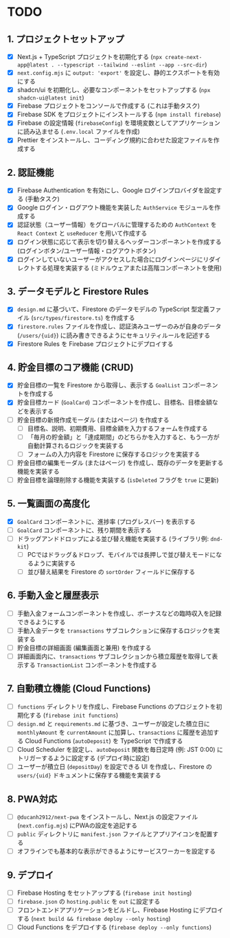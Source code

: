 # TODO

## 1. プロジェクトセットアップ

- [x] Next.js + TypeScript プロジェクトを初期化する (`npx create-next-app@latest . --typescript --tailwind --eslint --app --src-dir`)
- [x] `next.config.mjs` に `output: 'export'` を設定し、静的エクスポートを有効にする
- [x] shadcn/ui を初期化し、必要なコンポーネントをセットアップする (`npx shadcn-ui@latest init`)
- [x] Firebase プロジェクトをコンソールで作成する (これは手動タスク)
- [x] Firebase SDK をプロジェクトにインストールする (`npm install firebase`)
- [x] Firebase の設定情報 (`firebaseConfig`) を環境変数としてアプリケーションに読み込ませる (`.env.local` ファイルを作成)
- [x] Prettier をインストールし、コーディング規約に合わせた設定ファイルを作成する

## 2. 認証機能

- [x] Firebase Authentication を有効にし、Google ログインプロバイダを設定する (手動タスク)
- [x] Google ログイン・ログアウト機能を実装した `AuthService` モジュールを作成する
- [x] 認証状態（ユーザー情報）をグローバルに管理するための `AuthContext` を `React Context` と `useReducer` を用いて作成する
- [x] ログイン状態に応じて表示を切り替えるヘッダーコンポーネントを作成する (ログインボタン/ユーザー情報・ログアウトボタン)
- [x] ログインしていないユーザーがアクセスした場合にログインページにリダイレクトする処理を実装する (ミドルウェアまたは高階コンポーネントを使用)

## 3. データモデルと Firestore Rules

- [x] `design.md` に基づいて、Firestore のデータモデルの TypeScript 型定義ファイル (`src/types/firestore.ts`) を作成する
- [x] `firestore.rules` ファイルを作成し、認証済みユーザーのみが自身のデータ (`/users/{uid}`) に読み書きできるようにセキュリティルールを記述する
- [x] Firestore Rules を Firebase プロジェクトにデプロイする

## 4. 貯金目標のコア機能 (CRUD)

- [x] 貯金目標の一覧を Firestore から取得し、表示する `GoalList` コンポーネントを作成する
- [x] 貯金目標カード (`GoalCard`) コンポーネントを作成し、目標名、目標金額などを表示する
- [ ] 貯金目標の新規作成モーダル (またはページ) を作成する
    - [ ] 目標名、説明、初期費用、目標金額を入力するフォームを作成する
    - [ ] 「毎月の貯金額」と「達成期間」のどちらかを入力すると、もう一方が自動計算されるロジックを実装する
    - [ ] フォームの入力内容を Firestore に保存するロジックを実装する
- [ ] 貯金目標の編集モーダル (またはページ) を作成し、既存のデータを更新する機能を実装する
- [ ] 貯金目標を論理削除する機能を実装する (`isDeleted` フラグを `true` に更新)

## 5. 一覧画面の高度化

- [x] `GoalCard` コンポーネントに、進捗率 (プログレスバー) を表示する
- [ ] `GoalCard` コンポーネントに、残り期間を表示する
- [ ] ドラッグアンドドロップによる並び替え機能を実装する (ライブラリ例: `dnd-kit`)
    - [ ] PCではドラッグ＆ドロップ、モバイルでは長押しで並び替えモードになるように実装する
    - [ ] 並び替え結果を Firestore の `sortOrder` フィールドに保存する

## 6. 手動入金と履歴表示

- [ ] 手動入金フォームコンポーネントを作成し、ボーナスなどの臨時収入を記録できるようにする
- [ ] 手動入金データを `transactions` サブコレクションに保存するロジックを実装する
- [ ] 貯金目標の詳細画面 (編集画面と兼用) を作成する
- [ ] 詳細画面内に、`transactions` サブコレクションから積立履歴を取得して表示する `TransactionList` コンポーネントを作成する

## 7. 自動積立機能 (Cloud Functions)

- [ ] `functions` ディレクトリを作成し、Firebase Functions のプロジェクトを初期化する (`firebase init functions`)
- [ ] `design.md` と `requirements.md` に基づき、ユーザーが設定した積立日に `monthlyAmount` を `currentAmount` に加算し、`transactions` に履歴を追加する Cloud Functions (`autoDeposit`) を TypeScript で作成する
- [ ] Cloud Scheduler を設定し、`autoDeposit` 関数を毎日定時 (例: JST 0:00) にトリガーするように設定する (デプロイ時に設定)
- [ ] ユーザーが積立日 (`depositDay`) を設定できる UI を作成し、Firestore の `users/{uid}` ドキュメントに保存する機能を実装する

## 8. PWA対応

- [ ] `@ducanh2912/next-pwa` をインストールし、Next.js の設定ファイル (`next.config.mjs`) にPWAの設定を追記する
- [ ] `public` ディレクトリに `manifest.json` ファイルとアプリアイコンを配置する
- [ ] オフラインでも基本的な表示ができるようにサービスワーカーを設定する

## 9. デプロイ

- [ ] Firebase Hosting をセットアップする (`firebase init hosting`)
- [ ] `firebase.json` の `hosting.public` を `out` に設定する
- [ ] フロントエンドアプリケーションをビルドし、Firebase Hosting にデプロイする (`next build && firebase deploy --only hosting`)
- [ ] Cloud Functions をデプロイする (`firebase deploy --only functions`)
